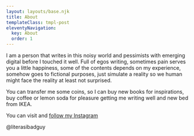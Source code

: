 ```yaml
---
layout: layouts/base.njk
title: About
templateClass: tmpl-post
eleventyNavigation:
  key: About
  order: 1
---
```


I am a person that writes in this noisy world and pessimists with emerging digital before I touched it well. Full of egos writing, sometimes pain serves you a little happiness, some of the contents depends on my experience, somehow goes to fictional purposes, just simulate a reality so we human might face the reality at least not surprised. 

You can transfer me some coins, so I can buy new books for inspirations, buy coffee or lemon soda for pleasure getting me writing well and new bed from IKEA.

You can visit and <a href="https://instagram.com/literasibadguy">follow my Instagram</a>

@literasibadguy

<!-- This website template is based on [eleventy-high-performance-blog](https://www.industrialempathy.com/posts/eleventy-high-performance-blog/) which itself is based on [eleventy-base-blog](https://github.com/11ty/eleventy-base-blog). -->
